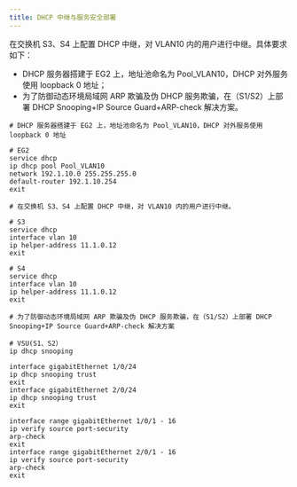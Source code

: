 ```yaml
---
title: DHCP 中继与服务安全部署
---
```

在交换机 S3、S4 上配置 DHCP 中继，对 VLAN10 内的用户进行中继。具体要求如下：
-  DHCP 服务器搭建于 EG2 上，地址池命名为 Pool_VLAN10，DHCP 对外服务使用 loopback 0 地址；
-  为了防御动态环境局域网 ARP 欺骗及伪 DHCP 服务欺骗，在（S1/S2）上部署 DHCP Snooping+IP Source Guard+ARP-check 解决方案。
```
# DHCP 服务器搭建于 EG2 上，地址池命名为 Pool_VLAN10，DHCP 对外服务使用 loopback 0 地址

# EG2
service dhcp
ip dhcp pool Pool_VLAN10
network 192.1.10.0 255.255.255.0
default-router 192.1.10.254
exit

```

```
# 在交换机 S3、S4 上配置 DHCP 中继，对 VLAN10 内的用户进行中继。

# S3
service dhcp
interface vlan 10
ip helper-address 11.1.0.12
exit

# S4
service dhcp
interface vlan 10
ip helper-address 11.1.0.12
exit

```


```
# 为了防御动态环境局域网 ARP 欺骗及伪 DHCP 服务欺骗，在（S1/S2）上部署 DHCP Snooping+IP Source Guard+ARP-check 解决方案

# VSU(S1、S2）
ip dhcp snooping

interface gigabitEthernet 1/0/24
ip dhcp snooping trust
exit
interface gigabitEthernet 2/0/24
ip dhcp snooping trust
exit

interface range gigabitEthernet 1/0/1 - 16
ip verify source port-security
arp-check
exit
interface range gigabitEthernet 2/0/1 - 16
ip verify source port-security
arp-check
exit

```
